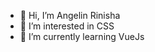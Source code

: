 - 👋 Hi, I’m Angelin Rinisha
- 👀 I’m interested in CSS
- 🌱 I’m currently learning VueJs
<!---
bnp-angel/bnp-angel is a ✨ special ✨ repository because its `README.md` (this file) appears on your GitHub profile.
You can click the Preview link to take a look at your changes.
--->
